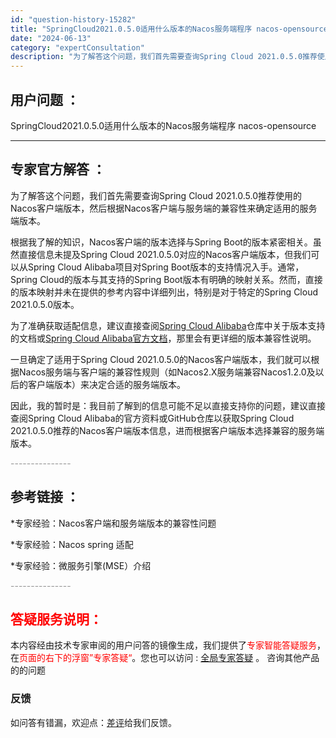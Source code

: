```yaml
---
id: "question-history-15282"
title: "SpringCloud2021.0.5.0适用什么版本的Nacos服务端程序 nacos-opensource"
date: "2024-06-13"
category: "expertConsultation"
description: "为了解答这个问题，我们首先需要查询Spring Cloud 2021.0.5.0推荐使用的Nacos客户端版本，然后根据Nacos客户端与服务端的兼容性来确定适用的服务端版本。根据我了解的知识，Nacos客户端的版本选择与Spring Boot的版本紧密相关。虽然直接信息未提及Spring Clou"
---
```


## 用户问题 ： 
 SpringCloud2021.0.5.0适用什么版本的Nacos服务端程序 nacos-opensource 

---------------
## 专家官方解答 ：

为了解答这个问题，我们首先需要查询Spring Cloud 2021.0.5.0推荐使用的Nacos客户端版本，然后根据Nacos客户端与服务端的兼容性来确定适用的服务端版本。

根据我了解的知识，Nacos客户端的版本选择与Spring Boot的版本紧密相关。虽然直接信息未提及Spring Cloud 2021.0.5.0对应的Nacos客户端版本，但我们可以从Spring Cloud Alibaba项目对Spring Boot版本的支持情况入手。通常，Spring Cloud的版本与其支持的Spring Boot版本有明确的映射关系。然而，直接的版本映射并未在提供的参考内容中详细列出，特别是对于特定的Spring Cloud 2021.0.5.0版本。

为了准确获取适配信息，建议直接查阅[Spring Cloud Alibaba](https://github.com/alibaba/spring-cloud-alibaba)仓库中关于版本支持的文档或[Spring Cloud Alibaba官方文档](https://spring-cloud-alibaba.github.io/)，那里会有更详细的版本兼容性说明。

一旦确定了适用于Spring Cloud 2021.0.5.0的Nacos客户端版本，我们就可以根据Nacos服务端与客户端的兼容性规则（如Nacos2.X服务端兼容Nacos1.2.0及以后的客户端版本）来决定合适的服务端版本。

因此，我的暂时是：我目前了解到的信息可能不足以直接支持你的问题，建议直接查阅Spring Cloud Alibaba的官方资料或GitHub仓库以获取Spring Cloud 2021.0.5.0推荐的Nacos客户端版本信息，进而根据客户端版本选择兼容的服务端版本。


<font color="#949494">---------------</font> 


## 参考链接 ：

*专家经验：Nacos客户端和服务端版本的兼容性问题 
 
 *专家经验：Nacos spring 适配 
 
 *专家经验：微服务引擎(MSE）介绍 


 <font color="#949494">---------------</font> 
 


## <font color="#FF0000">答疑服务说明：</font> 

本内容经由技术专家审阅的用户问答的镜像生成，我们提供了<font color="#FF0000">专家智能答疑服务</font>，在<font color="#FF0000">页面的右下的浮窗”专家答疑“</font>。您也可以访问 : [全局专家答疑](https://opensource.alibaba.com/chatBot) 。 咨询其他产品的的问题

### 反馈
如问答有错漏，欢迎点：[差评](https://ai.nacos.io/user/feedbackByEnhancerGradePOJOID?enhancerGradePOJOId=15302)给我们反馈。
